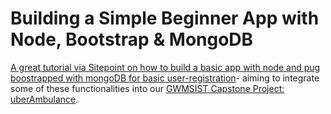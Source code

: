 # Building a Simple Beginner App with Node, Bootstrap & MongoDB

[A great tutorial via Sitepoint on how to build a basic app with node and pug boostrapped with mongoDB for basic user-registration](https://www.sitepoint.com/replace-redux-react-hooks-context-api/)- aiming to integrate some of these functionalities into our [GWMSIST Capstone Project: uberAmbulance](https://github.com/alexanderjsingleton/uberAmbulance).